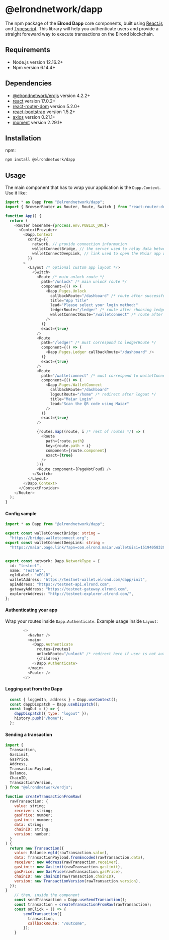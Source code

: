 # @elrondnetwork/dapp
The npm package of the __Elrond Dapp__ core components, built using [React.js](https://reactjs.org/) and [Typescript](https://www.typescriptlang.org/).
This library will help you authenticate users and provide a straight foreward way to execute transactions on the Elrond blockchain.

## Requirements
* Node.js version 12.16.2+
* Npm version 6.14.4+

## Dependencies
* [@elrondnetwork/erdjs](https://www.npmjs.com/package/@elrondnetwork/erdjs) version 4.2.2+
* [react](https://reactjs.org/) version 17.0.2+
* [react-router-dom](https://www.npmjs.com/package/react-router-dom) version 5.2.0+
* [react-bootstrap](https://www.npmjs.com/package/react-bootstrap) version 1.5.2+
* [axios](https://www.npmjs.com/package/axios) version 0.21.1+
* [moment](https://www.npmjs.com/package/moment) version 2.29.1+

## Installation

npm:
```bash
npm install @elrondnetwork/dapp
```

## Usage
The main component that has to wrap your application is the  `Dapp.Context`. Use it like:
```javascript
import * as Dapp from "@elrondnetwork/dapp";
import { BrowserRouter as Router, Route, Switch } from "react-router-dom";

function App() {
  return (
    <Router basename={process.env.PUBLIC_URL}>
      <ContextProvider>
        <Dapp.Context
          config={{
            network, // provide connection information
            walletConnectBridge, // the server used to relay data between the Dapp and the Wallet
            walletConnectDeepLink, // link used to open the Maiar app with the connection details
          }}
        >
          <Layout /* optional custom app layout */>
            <Switch>
              <Route /* main unlock route */
                path="/unlock" /* main unlock route */
                component={() => (
                  <Dapp.Pages.Unlock
                    callbackRoute="/dashboard" /* route after successfull login */
                    title="App Title"
                    lead="Please select your login method:"
                    ledgerRoute="/ledger" /* route after choosing ledger login */
                    walletConnectRoute="/walletconnect" /* route after choosing Maiar login */
                  />
                )}
                exact={true}
              />
              <Route
                path="/ledger" /* must correspond to ledgerRoute */
                component={() => (
                  <Dapp.Pages.Ledger callbackRoute="/dashboard" />
                )}
                exact={true}
              />
              <Route
                path="/walletconnect" /* must correspond to walletConnectRoute */
                component={() => (
                  <Dapp.Pages.WalletConnect
                    callbackRoute="/dashboard"
                    logoutRoute="/home" /* redirect after logout */
                    title="Maiar Login"
                    lead="Scan the QR code using Maiar"
                  />
                )}
                exact={true}
              />

              {routes.map((route, i /* rest of routes */) => (
                <Route
                  path={route.path}
                  key={route.path + i}
                  component={route.component}
                  exact={true}
                />
              ))}
              <Route component={PageNotFoud} />
            </Switch>
          </Layout>
        </Dapp.Context>
      </ContextProvider>
    </Router>
  );
}
```
#### Config sample
```typescript
import * as Dapp from "@elrondnetwork/dapp";

export const walletConnectBridge: string =
  "https://bridge.walletconnect.org";
export const walletConnectDeepLink: string =
  "https://maiar.page.link/?apn=com.elrond.maiar.wallet&isi=1519405832&ibi=com.elrond.maiar.wallet&link=https://maiar.com/";


export const network: Dapp.NetworkType = {
  id: "testnet",
  name: "Testnet",
  egldLabel: "xEGLD",
  walletAddress: "https://testnet-wallet.elrond.com/dapp/init",
  apiAddress: "https://testnet-api.elrond.com",
  gatewayAddress: "https://testnet-gateway.elrond.com",
  explorerAddress: "http://testnet-explorer.elrond.com/",
};
```
#### Authenticating your app
Wrap your routes inside `Dapp.Authenticate`. Example usage inside `Layout`:
```javascript
        <>
          <Navbar />
          <main>
            <Dapp.Authenticate 
              routes={routes} 
              unlockRoute="/unlock" /* redirect here if user is not authenticated */>
              {children}
            </Dapp.Authenticate>
          </main>
          <Footer />
        </>
```

#### Logging out from the Dapp
```javascript
  const { loggedIn, address } = Dapp.useContext();
  const dappDispatch = Dapp.useDispatch();
  const logOut = () => {
    dappDispatch({ type: "logout" });
    history.push("/home");
  };
```

#### Sending a transaction
```javascript
import {
  Transaction,
  GasLimit,
  GasPrice,
  Address,
  TransactionPayload,
  Balance,
  ChainID,
  TransactionVersion,
} from "@elrondnetwork/erdjs";

function createTransactionFromRaw(
  rawTransaction: {
    value: string;
    receiver: string;
    gasPrice: number;
    gasLimit: number;
    data: string;
    chainID: string;
    version: number;
  }
) {
  return new Transaction({
    value: Balance.egld(rawTransaction.value),
    data: TransactionPayload.fromEncoded(rawTransaction.data),
    receiver: new Address(rawTransaction.receiver),
    gasLimit: new GasLimit(rawTransaction.gasLimit),
    gasPrice: new GasPrice(rawTransaction.gasPrice),
    chainID: new ChainID(rawTransaction.chainID),
    version: new TransactionVersion(rawTransaction.version),
  });
}
    // then, inside the component
    const sendTransaction = Dapp.useSendTransaction();
    const transaction = createTransactionFromRaw(rawTransaction);
    const onClick = () => {
        sendTransaction({
          transaction,
          callbackRoute: "/outcome",
        });
    }

```